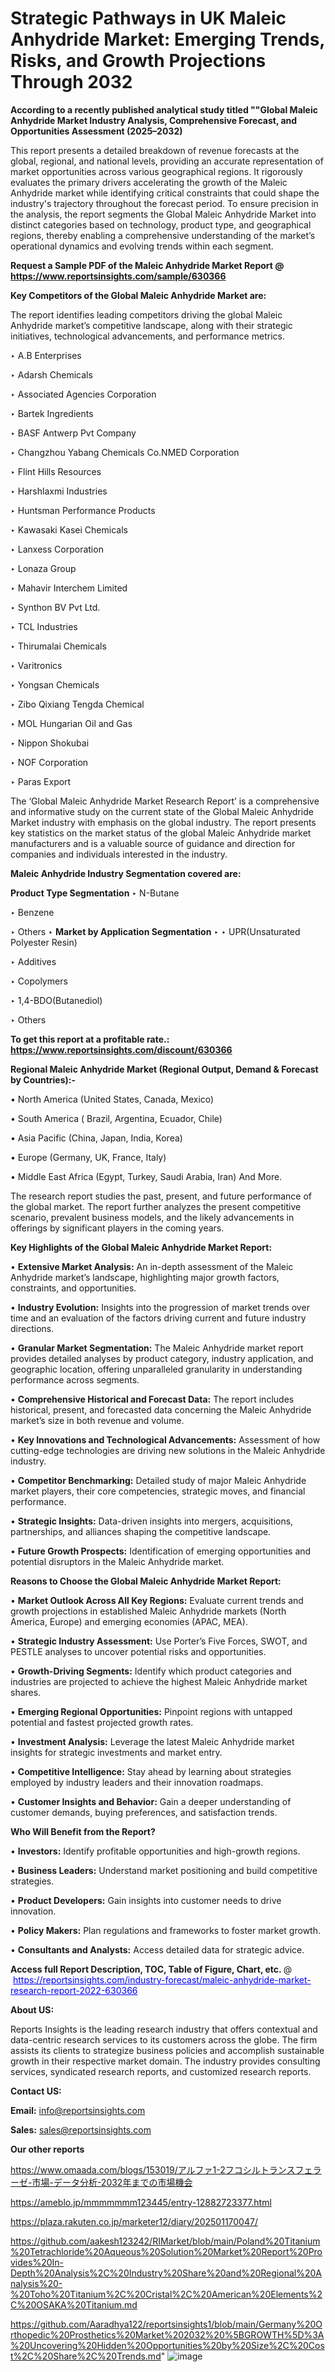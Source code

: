 # Strategic Pathways in UK Maleic Anhydride Market: Emerging Trends, Risks, and Growth Projections Through 2032

<strong>According to a recently published analytical study titled ""Global Maleic Anhydride Market Industry Analysis, Comprehensive Forecast, and Opportunities Assessment (2025–2032)</strong>

This report presents a detailed breakdown of revenue forecasts at the global, regional, and national levels, providing an accurate representation of market opportunities across various geographical regions. It rigorously evaluates the primary drivers accelerating the growth of the Maleic Anhydride market while identifying critical constraints that could shape the industry's trajectory throughout the forecast period. To ensure precision in the analysis, the report segments the Global Maleic Anhydride Market into distinct categories based on technology, product type, and geographical regions, thereby enabling a comprehensive understanding of the market’s operational dynamics and evolving trends within each segment.

<strong>Request a Sample PDF of the Maleic Anhydride Market Report </strong><strong>@<a href=https://www.reportsinsights.com/sample/630366 style=color:#0000ff;> https://www.reportsinsights.com/sample/630366</a></strong></font>

<strong>Key Competitors of the Global Maleic Anhydride Market are:</strong>

The report identifies leading competitors driving the global Maleic Anhydride market’s competitive landscape, along with their strategic initiatives, technological advancements, and performance metrics.

‣ A.B Enterprises

‣ Adarsh Chemicals

‣ Associated Agencies Corporation

‣ Bartek Ingredients

‣ BASF Antwerp Pvt Company

‣ Changzhou Yabang Chemicals
 Co.NMED Corporation

‣ Flint Hills Resources

‣ Harshlaxmi Industries

‣ Huntsman Performance Products

‣ Kawasaki Kasei Chemicals

‣ Lanxess Corporation

‣ Lonaza Group

‣ Mahavir Interchem Limited

‣ Synthon BV Pvt Ltd.

‣ TCL Industries

‣ Thirumalai Chemicals

‣ Varitronics

‣ Yongsan Chemicals

‣ Zibo Qixiang Tengda Chemical

‣ MOL Hungarian Oil and Gas

‣ Nippon Shokubai

‣ NOF Corporation

‣ Paras Export

The ‘Global Maleic Anhydride Market Research Report’ is a comprehensive and informative study on the current state of the Global Maleic Anhydride Market industry with emphasis on the global industry. The report presents key statistics on the market status of the global Maleic Anhydride market manufacturers and is a valuable source of guidance and direction for companies and individuals interested in the industry.

<strong>Maleic Anhydride Industry Segmentation covered are:</strong>

<strong>Product Type Segmentation</strong>
‣
N-Butane

‣ Benzene

‣ Others
‣ 
<strong>Market by Application Segmentation</strong>
‣
‣  UPR(Unsaturated Polyester Resin)

‣ Additives

‣ Copolymers

‣ 1,4-BDO(Butanediol)

‣ Others

<strong>To get this report at a profitable rate.: <a href=https://www.reportsinsights.com/discount/630366 style=color:#0000ff;>https://www.reportsinsights.com/discount/630366</a></strong></font>

<strong>Regional Maleic Anhydride Market (Regional Output, Demand &amp; Forecast by Countries):-</strong>

• North America (United States, Canada, Mexico)

• South America ( Brazil, Argentina, Ecuador, Chile)

• Asia Pacific (China, Japan, India, Korea)

• Europe (Germany, UK, France, Italy)

• Middle East Africa (Egypt, Turkey, Saudi Arabia, Iran) And More.

The research report studies the past, present, and future performance of the global market. The report further analyzes the present competitive scenario, prevalent business models, and the likely advancements in offerings by significant players in the coming years.

<strong>Key Highlights of the Global Maleic Anhydride Market Report:</strong>

• <strong>Extensive Market Analysis:</strong> An in-depth assessment of the Maleic Anhydride market’s landscape, highlighting major growth factors, constraints, and opportunities.

• <strong>Industry Evolution:</strong> Insights into the progression of market trends over time and an evaluation of the factors driving current and future industry directions.

• <strong>Granular Market Segmentation:</strong> The Maleic Anhydride market report provides detailed analyses by product category, industry application, and geographic location, offering unparalleled granularity in understanding performance across segments.

• <strong>Comprehensive Historical and Forecast Data:</strong> The report includes historical, present, and forecasted data concerning the Maleic Anhydride market’s size in both revenue and volume.

• <strong>Key Innovations and Technological Advancements:</strong> Assessment of how cutting-edge technologies are driving new solutions in the Maleic Anhydride industry.

• <strong>Competitor Benchmarking:</strong> Detailed study of major Maleic Anhydride market players, their core competencies, strategic moves, and financial performance.

• <strong>Strategic Insights:</strong> Data-driven insights into mergers, acquisitions, partnerships, and alliances shaping the competitive landscape.

• <strong>Future Growth Prospects:</strong> Identification of emerging opportunities and potential disruptors in the Maleic Anhydride market.

<strong>Reasons to Choose the Global Maleic Anhydride Market Report:</strong>

• <strong>Market Outlook Across All Key Regions:</strong> Evaluate current trends and growth projections in established Maleic Anhydride markets (North America, Europe) and emerging economies (APAC, MEA).

• <strong>Strategic Industry Assessment:</strong> Use Porter’s Five Forces, SWOT, and PESTLE analyses to uncover potential risks and opportunities.

• <strong>Growth-Driving Segments:</strong> Identify which product categories and industries are projected to achieve the highest Maleic Anhydride market shares.

• <strong>Emerging Regional Opportunities:</strong> Pinpoint regions with untapped potential and fastest projected growth rates.

• <strong>Investment Analysis:</strong> Leverage the latest Maleic Anhydride market insights for strategic investments and market entry.

• <strong>Competitive Intelligence:</strong> Stay ahead by learning about strategies employed by industry leaders and their innovation roadmaps.

• <strong>Customer Insights and Behavior:</strong> Gain a deeper understanding of customer demands, buying preferences, and satisfaction trends.

<strong>Who Will Benefit from the Report?</strong>

• <strong>Investors:</strong> Identify profitable opportunities and high-growth regions.

• <strong>Business Leaders:</strong> Understand market positioning and build competitive strategies.

• <strong>Product Developers:</strong> Gain insights into customer needs to drive innovation.

• <strong>Policy Makers:</strong> Plan regulations and frameworks to foster market growth.

• <strong>Consultants and Analysts:</strong> Access detailed data for strategic advice.
</ul>
<strong>Access full Report Description, TOC, Table of Figure, Chart, etc. </strong>@  <a href=https://reportsinsights.com/industry-forecast/maleic-anhydride-market-research-report-2022-630366 style=color:#0000ff;>https://reportsinsights.com/industry-forecast/maleic-anhydride-market-research-report-2022-630366</a></font>

<strong><strong>About US</strong>:</strong>

Reports Insights is the leading research industry that offers contextual and data-centric research services to its customers across the globe. The firm assists its clients to strategize business policies and accomplish sustainable growth in their respective market domain. The industry provides consulting services, syndicated research reports, and customized research reports.

<strong>Contact US:</strong>

<p class=""""><b>Email:</b> <a href=mailto:info@reportsinsights.com>info@reportsinsights.com</a></p>
<p class=""""><b>Sales:</b> <a href=mailto:sales@reportsinsights.com>sales@reportsinsights.com</a></p>

<strong>Our other reports</strong>

<a href=https://www.omaada.com/blogs/153019/アルファ1-2フコシルトランスフェラーゼ-市場-データ分析-2032年までの市場機会>https://www.omaada.com/blogs/153019/アルファ1-2フコシルトランスフェラーゼ-市場-データ分析-2032年までの市場機会</a>

<a href=https://ameblo.jp/mmmmmmm123445/entry-12882723377.html>https://ameblo.jp/mmmmmmm123445/entry-12882723377.html</a>

<a href=https://plaza.rakuten.co.jp/marketer12/diary/202501170047/>https://plaza.rakuten.co.jp/marketer12/diary/202501170047/</a>

<a href=https://github.com/aakesh123242/RIMarket/blob/main/Poland%20Titanium%20Tetrachloride%20Aqueous%20Solution%20Market%20Report%20Provides%20In-Depth%20Analysis%2C%20Industry%20Share%20and%20Regional%20Analysis%20-%20Toho%20Titanium%2C%20Cristal%2C%20American%20Elements%2C%20OSAKA%20Titanium.md>https://github.com/aakesh123242/RIMarket/blob/main/Poland%20Titanium%20Tetrachloride%20Aqueous%20Solution%20Market%20Report%20Provides%20In-Depth%20Analysis%2C%20Industry%20Share%20and%20Regional%20Analysis%20-%20Toho%20Titanium%2C%20Cristal%2C%20American%20Elements%2C%20OSAKA%20Titanium.md</a>

<a href=https://github.com/Aaradhya122/reportsinsights1/blob/main/Germany%20Orthopedic%20Prosthetics%20Market%202032%20%5BGROWTH%5D%3A%20Uncovering%20Hidden%20Opportunities%20by%20Size%2C%20Cost%2C%20Share%2C%20Trends.md>https://github.com/Aaradhya122/reportsinsights1/blob/main/Germany%20Orthopedic%20Prosthetics%20Market%202032%20%5BGROWTH%5D%3A%20Uncovering%20Hidden%20Opportunities%20by%20Size%2C%20Cost%2C%20Share%2C%20Trends.md</a>"
![image](https://github.com/user-attachments/assets/c49d6b1b-f049-498f-ae35-b6feb155f33c)
